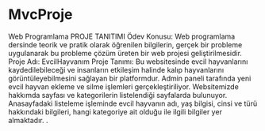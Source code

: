 # MvcProje
Web Programlama 
PROJE TANITIMI
Ödev Konusu: Web programlama dersinde teorik ve pratik olarak öğrenilen bilgilerin, gerçek bir probleme uygulanarak bu probleme çözüm üreten bir web projesi geliştirilmesidir.
Proje Adı: EvcilHayvanım
Proje Tanımı: 
Bu websitesinde evcil hayvanlarını kaydedilebileceği ve insanların etkileşim halinde kalıp hayvanlarını görüntüleyebilmesini sağlayan bir platformdur. Admin paneli tarafında yeni evcil hayvan ekleme ve silme işlemleri gerçekleştiriliyor. Websitemizde hakkımda sayfası ve kategorilerin listelendiği sayfalarda bulunuyor. Anasayfadaki listeleme işleminde evcil hayvanın adı, yaş bilgisi, cinsi ve türü hakkındaki bilgileri, hangi kategoriye ait olduğu ile ilgili bilgiler yer almaktadır. .

